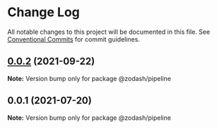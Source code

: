 # Change Log

All notable changes to this project will be documented in this file.
See [Conventional Commits](https://conventionalcommits.org) for commit guidelines.

## [0.0.2](https://github.com/zcorky/zodash/compare/@zodash/pipeline@0.0.1...@zodash/pipeline@0.0.2) (2021-09-22)

**Note:** Version bump only for package @zodash/pipeline





## 0.0.1 (2021-07-20)

**Note:** Version bump only for package @zodash/pipeline
